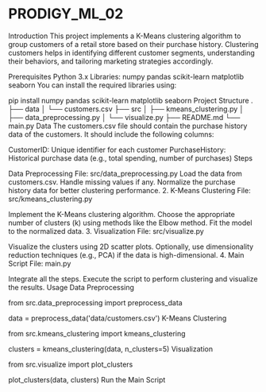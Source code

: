 # PRODIGY_ML_02
Introduction This project implements a K-Means clustering algorithm to group customers of a retail store based on their purchase history. Clustering customers helps in identifying different customer segments, understanding their behaviors, and tailoring marketing strategies accordingly.

Prerequisites Python 3.x Libraries: numpy pandas scikit-learn matplotlib seaborn You can install the required libraries using:

pip install numpy pandas scikit-learn matplotlib seaborn Project Structure . ├── data │ └── customers.csv ├── src │ ├── kmeans_clustering.py │ ├── data_preprocessing.py │ └── visualize.py ├── README.md └── main.py Data The customers.csv file should contain the purchase history data of the customers. It should include the following columns:

CustomerID: Unique identifier for each customer PurchaseHistory: Historical purchase data (e.g., total spending, number of purchases) Steps

Data Preprocessing File: src/data_preprocessing.py
Load the data from customers.csv. Handle missing values if any. Normalize the purchase history data for better clustering performance. 2. K-Means Clustering File: src/kmeans_clustering.py

Implement the K-Means clustering algorithm. Choose the appropriate number of clusters (k) using methods like the Elbow method. Fit the model to the normalized data. 3. Visualization File: src/visualize.py

Visualize the clusters using 2D scatter plots. Optionally, use dimensionality reduction techniques (e.g., PCA) if the data is high-dimensional. 4. Main Script File: main.py

Integrate all the steps. Execute the script to perform clustering and visualize the results. Usage Data Preprocessing

from src.data_preprocessing import preprocess_data

data = preprocess_data('data/customers.csv') K-Means Clustering

from src.kmeans_clustering import kmeans_clustering

clusters = kmeans_clustering(data, n_clusters=5) Visualization

from src.visualize import plot_clusters

plot_clusters(data, clusters) Run the Main Script
